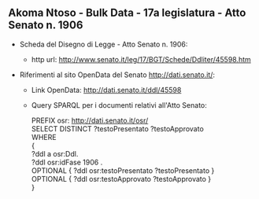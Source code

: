 ## Akoma Ntoso - Bulk Data - 17a legislatura - Atto Senato n. 1906 ##

* Scheda del Disegno di Legge - Atto Senato n. 1906:
	* http url: http://www.senato.it/leg/17/BGT/Schede/Ddliter/45598.htm

* Riferimenti al sito OpenData del Senato http://dati.senato.it/:
	* Link OpenData: http://dati.senato.it/ddl/45598
	* Query SPARQL per i documenti relativi all'Atto Senato:

        PREFIX osr: <http://dati.senato.it/osr/>  
		SELECT DISTINCT ?testoPresentato ?testoApprovato  
		WHERE  
		{  
		    ?ddl a osr:Ddl.  
		    ?ddl osr:idFase 1906 .  
		    OPTIONAL { ?ddl osr:testoPresentato ?testoPresentato }  
		    OPTIONAL { ?ddl osr:testoApprovato ?testoApprovato }  
		}
		